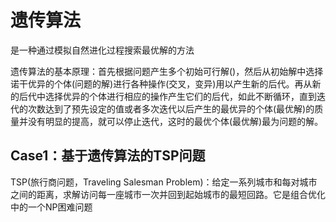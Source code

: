 # 遗传算法

是一种通过模拟自然进化过程搜索最优解的方法

遗传算法的基本原理：首先根据问题产生多个初始可行解()，然后从初始解中选择诺干优异的个体(问题的解)进行各种操作(交叉，变异)用以产生新的后代。再从新的后代中选择优异的个体进行相应的操作产生它们的后代，如此不断循环，直到迭代的次数达到了预先设定的值或者多次迭代以后产生的最优异的个体(最优解)的质量并没有明显的提高，就可以停止迭代，这时的最优个体(最优解)最为问题的解。
  
## Case1：基于遗传算法的TSP问题

TSP(旅行商问题，Traveling Salesman Problem)：给定一系列城市和每对城市之间的距离，求解访问每一座城市一次并回到起始城市的最短回路。它是组合优化中的一个NP困难问题


  
